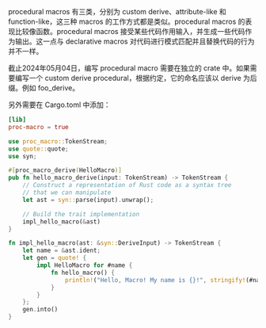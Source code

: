procedural macros 有三类，分别为 custom derive、attribute-like 和 function-like，这三种 macros 的工作方式都是类似。procedural macros 的表现比较像函数。procedural macros 接受某些代码作用输入，并生成一些代码作为输出。这一点与 declarative macros 对代码进行模式匹配并且替换代码的行为并不一样。

截止2024年05月04日，编写 procedural macro 需要在独立的 crate 中。如果需要编写一个 custom derive procedural，根据约定，它的命名应该以 derive 为后缀。例如 foo_derive。

另外需要在 Cargo.toml 中添加：

```toml
[lib]
proc-macro = true
```


```rust
use proc_macro::TokenStream;
use quote::quote;
use syn;

#[proc_macro_derive(HelloMacro)]
pub fn hello_macro_derive(input: TokenStream) -> TokenStream {
    // Construct a representation of Rust code as a syntax tree
    // that we can manipulate
    let ast = syn::parse(input).unwrap();

    // Build the trait implementation
    impl_hello_macro(&ast)
}

fn impl_hello_macro(ast: &syn::DeriveInput) -> TokenStream {
    let name = &ast.ident;
    let gen = quote! {
        impl HelloMacro for #name {
            fn hello_macro() {
                println!("Hello, Macro! My name is {}!", stringify!(#name));
            }
        }
    };
    gen.into()
}
```
